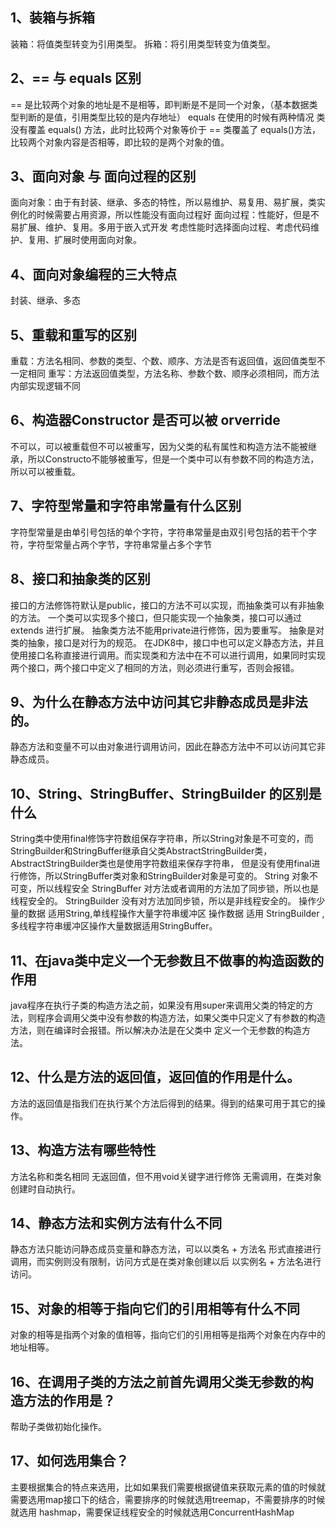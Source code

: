 ## 1、装箱与拆箱
装箱：将值类型转变为引用类型。
拆箱：将引用类型转变为值类型。
## 2、== 与 equals 区别
== 是比较两个对象的地址是不是相等，即判断是不是同一个对象，（基本数据类型判断的是值，引用类型比较的是内存地址）
equals 在使用的时候有两种情况
类没有覆盖 equals() 方法，此时比较两个对象等价于 ==
类覆盖了 equals()方法，比较两个对象内容是否相等，即比较的是两个对象的值。
## 3、面向对象 与 面向过程的区别
面向对象：由于有封装、继承、多态的特性，所以易维护、易复用、易扩展，类实例化的时候需要占用资源，所以性能没有面向过程好
面向过程：性能好，但是不易扩展、维护、复用。多用于嵌入式开发
考虑性能时选择面向过程、考虑代码维护、复用、扩展时使用面向对象。
## 4、面向对象编程的三大特点
封装、继承、多态
## 5、重载和重写的区别
重载：方法名相同、参数的类型、个数、顺序、方法是否有返回值，返回值类型不一定相同
重写：方法返回值类型，方法名称、参数个数、顺序必须相同，而方法内部实现逻辑不同
## 6、构造器Constructor 是否可以被 orverride
不可以，可以被重载但不可以被重写，因为父类的私有属性和构造方法不能被继承，所以Constructo不能够被重写，但是一个类中可以有参数不同的构造方法，所以可以被重载。
## 7、字符型常量和字符串常量有什么区别
字符型常量是由单引号包括的单个字符，字符串常量是由双引号包括的若干个字符，字符型常量占两个字节，字符串常量占多个字节
## 8、接口和抽象类的区别
接口的方法修饰符默认是public，接口的方法不可以实现，而抽象类可以有非抽象的方法。
一个类可以实现多个接口，但只能实现一个抽象类，接口可以通过extends 进行扩展。
抽象类方法不能用private进行修饰，因为要重写。
抽象是对类的抽象，接口是对行为的规范。
在JDK8中，接口中也可以定义静态方法，并且使用接口名称直接进行调用。而实现类和方法中在不可以进行调用，如果同时实现两个接口，两个接口中定义了相同的方法，则必须进行重写，否则会报错。
## 9、为什么在静态方法中访问其它非静态成员是非法的。
静态方法和变量不可以由对象进行调用访问，因此在静态方法中不可以访问其它非静态成员。
## 10、String、StringBuffer、StringBuilder 的区别是什么
String类中使用final修饰字符数组保存字符串，所以String对象是不可变的，而StringBuilder和StringBuffer继承自父类AbstractStringBuilder类，AbstractStringBuilder类也是使用字符数组来保存字符串，
但是没有使用final进行修饰，所以StringBuffer类对象和StringBuilder对象是可变的。
String 对象不可变，所以线程安全
StringBuffer 对方法或者调用的方法加了同步锁，所以也是线程安全的。
StringBuilder 没有对方法加同步锁，所以是非线程安全的。
操作少量的数据 适用String,单线程操作大量字符串缓冲区 操作数据 适用 StringBuilder ,多线程字符串缓冲区操作大量数据适用StringBuffer。
## 11、在java类中定义一个无参数且不做事的构造函数的作用
java程序在执行子类的构造方法之前，如果没有用super来调用父类的特定的方法，则程序会调用父类中没有参数的构造方法，如果父类中只定义了有参数的构造方法，则在编译时会报错。所以解决办法是在父类中
定义一个无参数的构造方法。
## 12、什么是方法的返回值，返回值的作用是什么。
方法的返回值是指我们在执行某个方法后得到的结果。得到的结果可用于其它的操作。
## 13、构造方法有哪些特性
方法名称和类名相同
无返回值，但不用void关键字进行修饰
无需调用，在类对象创建时自动执行。
## 14、静态方法和实例方法有什么不同
静态方法只能访问静态成员变量和静态方法，可以以类名 + 方法名 形式直接进行调用，而实例则没有限制，访问方式是在类对象创建以后 以实例名 + 方法名进行访问。
## 15、对象的相等于指向它们的引用相等有什么不同
对象的相等是指两个对象的值相等，指向它们的引用相等是指两个对象在内存中的地址相等。
## 16、在调用子类的方法之前首先调用父类无参数的构造方法的作用是？
帮助子类做初始化操作。
## 17、如何选用集合？
主要根据集合的特点来选用，比如如果我们需要根据键值来获取元素的值的时候就需要选用map接口下的结合，需要排序的时候就选用treemap，不需要排序的时候就选用 hashmap，需要保证线程安全的时候就选用ConcurrentHashMap


